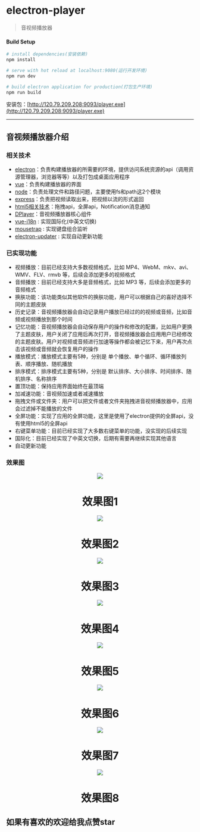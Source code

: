 # electron-player

> 音视频播放器

#### Build Setup

``` bash
# install dependencies(安装依赖)
npm install

# serve with hot reload at localhost:9080(运行开发环境)
npm run dev

# build electron application for production(打包生产环境)
npm run build


```

安装包：[http://120.79.209.208:9093/player.exe](http://120.79.209.208:9093/player.exe)

---

## 音视频播放器介绍

### 相关技术

- [electron](https://electronjs.org/)：负责构建播放器的所需要的环境，提供访问系统资源的api（调用资源管理器，浏览器等等）以及打包成桌面应用程序
- [vue](https://cn.vuejs.org/)：负责构建播放器的界面
- [node](https://nodejs.org/zh-cn/)：负责处理文件和路径问题，主要使用fs和path这2个模块
- [express](http://www.expressjs.com.cn/)：负责把视频读取出来，把视频以流的形式返回
- [html5相关技术](http://www.w3school.com.cn/html5/index.asp)：拖拽api，全屏api，Notification消息通知
- [DPlayer](http://dplayer.js.org/#/zh-Hans/)：音视频播放器核心组件
- [vue-i18n](https://github.com/kazupon/vue-i18n) : 实现国际化(中英文切换)
- [mousetrap](https://github.com/ccampbell/mousetrap) : 实现键盘组合监听
- [electron-updater](https://www.npmjs.com/package/electron-updater) : 实现自动更新功能

### 已实现功能

- 视频播放：目前已经支持大多数视频格式，比如 MP4、WebM、mkv、avi、WMV、FLV、rmvb 等，后续会添加更多的视频格式
- 音频播放：目前已经支持大多是音频格式，比如 MP3 等，后续会添加更多的音频格式
- 换肤功能：该功能类似其他软件的换肤功能，用户可以根据自己的喜好选择不同的主题皮肤
- 历史记录：音视频播放器会自动记录用户播放已经过的的视频或音频，比如音频或视频播放到那个时间
- 记忆功能：音视频播放器会自动保存用户的操作和修改的配置，比如用户更换了主题皮肤，用户关闭了应用后再次打开，音视频播放器会应用用户已经修改的主题皮肤。用户对视频或音频进行加速等操作都会被记忆下来，用户再次点击该视频或音频就会恢复用户的操作
- 播放模式：播放模式主要有5种，分别是 单个播放、单个循环、循环播放列表、顺序播放、随机播放
- 排序模式：排序模式主要有5种，分别是 默认排序、大小排序、时间排序、随机排序、名称排序
- 置顶功能：保持应用界面始终在最顶端
- 加减速功能：音视频加速或者减速播放
- 拖拽文件或文件夹：用户可以把文件或者文件夹拖拽进音视频播放器中，应用会过滤掉不能播放的文件
- 全屏功能：实现了应用的全屏功能，这里是使用了electron提供的全屏api，没有使用html5的全屏api
- 右键菜单功能：目前已经实现了大多数右键菜单的功能，没实现的后续实现
- 国际化：目前已经实现了中英文切换，后期有需要再继续实现其他语言
- 自动更新功能 

### 效果图

<p align="center">
<img src="http://static.linjiafu.top/electron-player/player1.png">
</p>
<h1 align="center">效果图1</h1>
<p align="center">
<img src="http://static.linjiafu.top/electron-player/player2.png">
</p>
<h1 align="center">效果图2</h1>
<p align="center">
<img src="http://static.linjiafu.top/electron-player/player3.png">
</p>
<h1 align="center">效果图3</h1>
<p align="center">
<img src="http://static.linjiafu.top/electron-player/player4.png">
</p>
<h1 align="center">效果图4</h1>
<p align="center">
<img src="http://static.linjiafu.top/electron-player/player5.png">
</p>
<h1 align="center">效果图5</h1>
<p align="center">
<img src="http://static.linjiafu.top/electron-player/player6.png">
</p>
<h1 align="center">效果图6</h1>
<p align="center">
<img src="http://static.linjiafu.top/electron-player/player7.png">
</p>
<h1 align="center">效果图7</h1>
<p align="center">
<img src="http://static.linjiafu.top/electron-player/player8.png">
</p>
<h1 align="center">效果图8</h1>

## 如果有喜欢的欢迎给我点赞star
